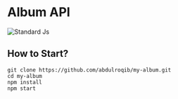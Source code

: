# Album API

![Standard Js](https://cdn.rawgit.com/feross/standard/master/badge.svg)


## How to Start?

```
git clone https://github.com/abdulroqib/my-album.git
cd my-album
npm install
npm start
```

